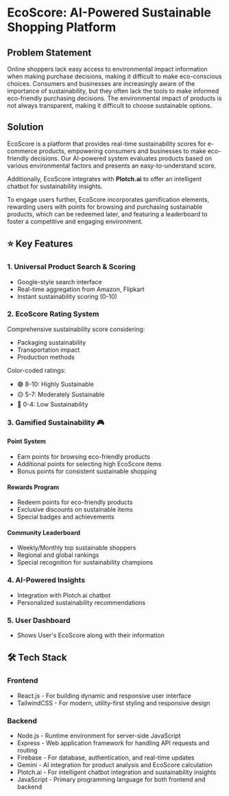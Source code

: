 # EcoScore: AI-Powered Sustainable Shopping Platform

## Problem Statement

Online shoppers lack easy access to environmental impact information when making purchase decisions, making it difficult to make eco-conscious choices. Consumers and businesses are increasingly aware of the importance of sustainability, but they often lack the tools to make informed eco-friendly purchasing decisions. The environmental impact of products is not always transparent, making it difficult to choose sustainable options.

## Solution

EcoScore is a platform that provides real-time sustainability scores for e-commerce products, empowering consumers and businesses to make eco-friendly decisions. Our AI-powered system evaluates products based on various environmental factors and presents an easy-to-understand score.

Additionally, EcoScore integrates with **Plotch.ai** to offer an intelligent chatbot for sustainability insights.

To engage users further, EcoScore incorporates gamification elements, rewarding users with points for browsing and purchasing sustainable products, which can be redeemed later, and featuring a leaderboard to foster a competitive and engaging environment.

## ⭐ Key Features

### 1. Universal Product Search & Scoring
- Google-style search interface
- Real-time aggregation from Amazon, Flipkart
- Instant sustainability scoring (0-10)

### 2. EcoScore Rating System
Comprehensive sustainability score considering:
- Packaging sustainability
- Transportation impact
- Production methods

Color-coded ratings:
- 🟢 8-10: Highly Sustainable
- 🟡 5-7: Moderately Sustainable
- 🔴 0-4: Low Sustainability

### 3. Gamified Sustainability 🎮

#### Point System
- Earn points for browsing eco-friendly products
- Additional points for selecting high EcoScore items
- Bonus points for consistent sustainable shopping

#### Rewards Program
- Redeem points for eco-friendly products
- Exclusive discounts on sustainable items
- Special badges and achievements

#### Community Leaderboard
- Weekly/Monthly top sustainable shoppers
- Regional and global rankings
- Special recognition for sustainability champions

### 4. AI-Powered Insights
- Integration with Plotch.ai chatbot
- Personalized sustainability recommendations

### 5. User Dashboard
- Shows User's EcoScore along with their information

## 🛠️ Tech Stack

### Frontend
- React.js - For building dynamic and responsive user interface
- TailwindCSS - For modern, utility-first styling and responsive design

### Backend
- Node.js - Runtime environment for server-side JavaScript
- Express - Web application framework for handling API requests and routing
- Firebase - For database, authentication, and real-time updates
- Gemini - AI integration for product analysis and EcoScore calculation
- Plotch.ai - For intelligent chatbot integration and sustainability insights
- JavaScript - Primary programming language for both frontend and backend
